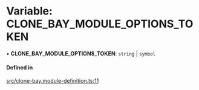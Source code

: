 # Variable: CLONE\_BAY\_MODULE\_OPTIONS\_TOKEN

• **CLONE\_BAY\_MODULE\_OPTIONS\_TOKEN**: `string` \| `symbol`

#### Defined in

[src/clone-bay.module-definition.ts:11](https://github.com/joonashak/nestjs-clone-bay/blob/fb218b0/lib/src/clone-bay.module-definition.ts#L11)
